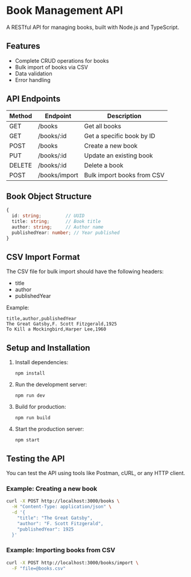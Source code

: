 # Book Management API

A RESTful API for managing books, built with Node.js and TypeScript.

## Features

- Complete CRUD operations for books
- Bulk import of books via CSV
- Data validation
- Error handling

## API Endpoints

| Method | Endpoint | Description |
|--------|----------|-------------|
| GET | /books | Get all books |
| GET | /books/:id | Get a specific book by ID |
| POST | /books | Create a new book |
| PUT | /books/:id | Update an existing book |
| DELETE | /books/:id | Delete a book |
| POST | /books/import | Bulk import books from CSV |

## Book Object Structure

```typescript
{
  id: string;         // UUID
  title: string;      // Book title
  author: string;     // Author name
  publishedYear: number; // Year published
}
```

## CSV Import Format

The CSV file for bulk import should have the following headers:
- title
- author
- publishedYear

Example:
```
title,author,publishedYear
The Great Gatsby,F. Scott Fitzgerald,1925
To Kill a Mockingbird,Harper Lee,1960
```

## Setup and Installation

1. Install dependencies:
   ```
   npm install
   ```

2. Run the development server:
   ```
   npm run dev
   ```

3. Build for production:
   ```
   npm run build
   ```

4. Start the production server:
   ```
   npm start
   ```

## Testing the API

You can test the API using tools like Postman, cURL, or any HTTP client.

### Example: Creating a new book

```bash
curl -X POST http://localhost:3000/books \
  -H "Content-Type: application/json" \
  -d '{
    "title": "The Great Gatsby",
    "author": "F. Scott Fitzgerald",
    "publishedYear": 1925
  }'
```

### Example: Importing books from CSV

```bash
curl -X POST http://localhost:3000/books/import \
  -F "file=@books.csv"
```